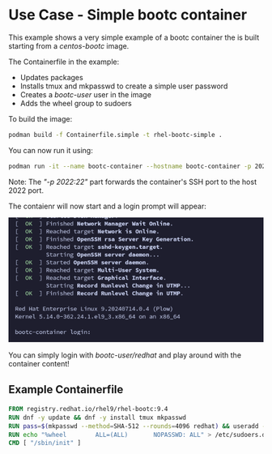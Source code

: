 # Use Case - Simple bootc container

This example shows a very simple example of a bootc container the is built starting from a *centos-bootc* image.

The Containerfile in the example:

- Updates packages
- Installs tmux and mkpasswd to create a simple user password
- Creates a *bootc-user* user in the image
- Adds the wheel group to sudoers

To build the image:

```bash
podman build -f Containerfile.simple -t rhel-bootc-simple .
```

You can now run it using:

```bash
podman run -it --name bootc-container --hostname bootc-container -p 2022:22 rhel-bootc-simple
```

Note: The *"-p 2022:22"* part forwards the container's SSH port to the host 2022 port.

The contaienr will now start and a login prompt will appear:

![](./assets/bootc-container.png)

You can simply login with *bootc-user/redhat* and play around with the container content!

## Example Containerfile

```dockerfile
FROM registry.redhat.io/rhel9/rhel-bootc:9.4
RUN dnf -y update && dnf -y install tmux mkpasswd
RUN pass=$(mkpasswd --method=SHA-512 --rounds=4096 redhat) && useradd -m -G wheel bootc-user -p $pass
RUN echo "%wheel        ALL=(ALL)       NOPASSWD: ALL" > /etc/sudoers.d/wheel-sudo
CMD [ "/sbin/init" ]
```
